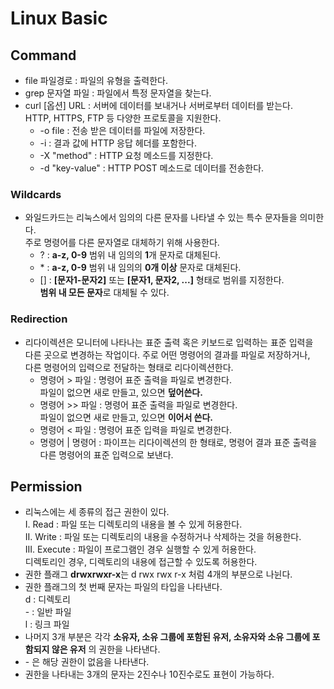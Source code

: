 # **Linux Basic**

## **Command**
- file 파일경로 : 파일의 유형을 출력한다.
- grep 문자열 파일 : 파일에서 특정 문자열을 찾는다.
- curl [옵션] URL : 서버에 데이터를 보내거나 서버로부터 데이터를 받는다.  
  HTTP, HTTPS, FTP 등 다양한 프로토콜을 지원한다.
  - \-o file : 전송 받은 데이터를 파일에 저장한다.
  - \-i : 결과 값에 HTTP 응답 헤더를 포함한다.
  - \-X "method" : HTTP 요청 메소드를 지정한다.
  - \-d "key-value" : HTTP POST 메소드로 데이터를 전송한다.

### **Wildcards**
- 와일드카드는 리눅스에서 임의의 다른 문자를 나타낼 수 있는 특수 문자들을 의미한다.  
  주로 명령어를 다른 문자열로 대체하기 위해 사용한다.
  - ? : **a-z, 0-9** 범위 내 임의의 **1**개 문자로 대체된다.
  - \* : **a-z, 0-9** 범위 내 임의의 **0개 이상** 문자로 대체된다.
  - [] : **[문자1-문자2]** 또는 **[문자1, 문자2, ...]** 형태로 범위를 지정한다.  
	**범위 내 모든 문자**로 대체될 수 있다.

### **Redirection**
- 리다이렉션은 모니터에 나타나는 표준 출력 혹은 키보드로 입력하는 표준 입력을  
  다른 곳으로 변경하는 작업이다. 주로 어떤 명령어의 결과를 파일로 저장하거나,  
  다른 명령어의 입력으로 전달하는 형태로 리다이렉션한다.
  - 명령어 > 파일 : 명령어 표준 출력을 파일로 변경한다.  
	파일이 없으면 새로 만들고, 있으면 **덮어쓴다.**
  - 명령어 >> 파일 : 명령어 표준 출력을 파일로 변경한다.  
	파일이 없으면 새로 만들고, 있으면 **이어서 쓴다.**
  - 명령어 < 파일 : 명령어 표준 입력을 파일로 변경한다.
  - 명령어 | 명령어 : 파이프는 리다이렉션의 한 형태로, 명령어 결과 표준 출력을  
	다른 명령어의 표준 입력으로 보낸다.

## **Permission**
- 리눅스에는 세 종류의 접근 권한이 있다.  
  I. Read : 파일 또는 디렉토리의 내용을 볼 수 있게 허용한다.  
  II. Write : 파일 또는 디렉토리의 내용을 수정하거나 삭제하는 것을 허용한다.  
	III. Execute : 파일이 프로그램인 경우 실행할 수 있게 허용한다.  
	디렉토리인 경우, 디렉토리의 내용에 접근할 수 있도록 허용한다.
- 권한 플래그 **drwxrwxr-x**는 d rwx rwx r-x 처럼 4개의 부분으로 나뉜다.
- 권한 플래그의 첫 번째 문자는 파일의 타입을 나타낸다.  
	d : 디렉토리  
	\- : 일반 파일  
	l : 링크 파일
- 나머지 3개 부분은 각각 **소유자, 소유 그룹에 포함된 유저, 소유자와 소유 그룹에 포함되지 않은 유저**
	의 권한을 나타낸다.
- \- 은 해당 권한이 없음을 나타낸다.
- 권한을 나타내는 3개의 문자는 2진수나 10진수로도 표현이 가능하다.









